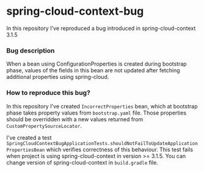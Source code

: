 # spring-cloud-context-bug

In this repository I've reproduced a bug introduced in spring-cloud-context 3.1.5

### Bug description

When a bean using ConfigurationProperties is created during bootstrap phase, values of the fields in this bean are not
updated after fetching additional properties using spring-cloud.

### How to reproduce this bug?

In this repository I've created `IncorrectProperties` bean, which at bootstrap phase takes property values
from `bootstrap.yaml` file. Those properties should be overridden with a new values returned
from `CustomPropertySourceLocator`.

I've created a test `SpringCloudContextBugApplicationTests.shouldNotFailToUpdateApplicationPropertiesBean` which
verifies correctness of this behaviour. This test fails when project is using spring-cloud-context in version >= 3.1.5.
You can change version of spring-cloud-context in `build.gradle` file.
